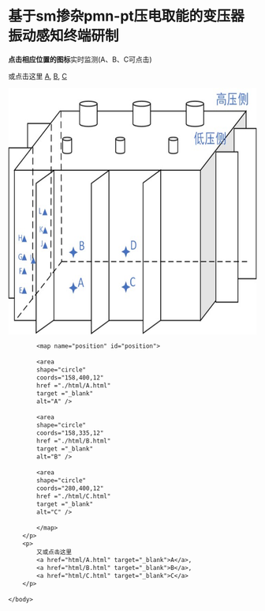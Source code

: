 <!DOCTYPE html>
<html>
	<head>
		<meta charset="utf-8" />
		<title>实时监测</title>
	</head>
	<body>
		<h1>基于sm掺杂pmn-pt压电取能的变压器振动感知终端研制</h1>		
		<p><b>点击相应位置的图标</b>实时监测(A、B、C可点击)</p>
		<p>
			或点击这里
			<a href="./js/A.js" target="_blank">A</a>,
			<a href="./js/B.js" target="_blank">B</a>,
			<a href="./js/C.js" target="_blank">C</a>
		</p>
		<p>			
			<img
			src="./img/pic1.jpg"
			width="600" height="500"
			align="middle"
			border="0" usemap="#position"
			alt="摆放位置" />
			
			<map name="position" id="position">
			
			<area
			shape="circle"
			coords="158,400,12"
			href ="./html/A.html"
			target ="_blank"
			alt="A" />
			
			<area
			shape="circle"
			coords="158,335,12"
			href ="./html/B.html"
			target ="_blank"
			alt="B" />
			
			<area
			shape="circle"
			coords="280,400,12"
			href ="./html/C.html"
			target ="_blank"
			alt="C" />
			
			</map>
		</p>
		<p>
			又或点击这里
			<a href="html/A.html" target="_blank">A</a>,
			<a href="html/B.html" target="_blank">B</a>,
			<a href="html/C.html" target="_blank">C</a>
		</p>
		
	</body>
</html>
